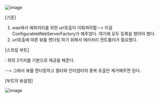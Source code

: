 ![image](https://user-images.githubusercontent.com/108928206/185774289-53c9f9b8-76ca-4584-8043-05465345abb8.png)

[기존]

1) was에서 예외처리를 위한 url호출이 이뤄져야함--> 이걸 ConfigurableWebServerFactory가 해주었다. 여기에 모두 등록을 했어야 했다.
2) url호출에 따른 뷰를 렌더링 하기 위해서 에러처리 컨트롤러가 필요했다. 

[스프링 부트]

: 위의 2가지를 기본으로 제공을 해준다.

--> 그래서 뷰를 렌더링하고 필터와 인터셉터의 중복 호출만 제거해주면 된다.

[부트의 뷰설정]

![image](https://user-images.githubusercontent.com/108928206/185774381-1ecd0e7d-086b-426e-abfc-acc9d00eb579.png)

